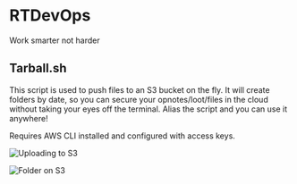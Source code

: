 # RTDevOps
Work smarter not harder

## Tarball.sh

This script is used to push files to an S3 bucket on the fly. It will create folders by date, so you can secure your opnotes/loot/files in the cloud without taking your eyes off the terminal. Alias the script and you can use it anywhere!

Requires AWS CLI installed and configured with access keys. 

![Uploading to S3](https://raw.githubusercontent.com/icebearfriend/stash/master/tarball_upload.png)

![Folder on S3](https://raw.githubusercontent.com/icebearfriend/stash/master/S3_Tarball.png)


